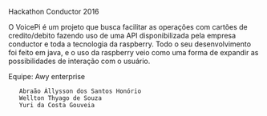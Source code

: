 Hackathon Conductor 2016

O VoicePi é um projeto que busca facilitar as operações com cartões de credito/debito fazendo uso de uma API disponibilizada pela empresa
conductor e toda a tecnologia da raspberry. Todo o seu desenvolvimento foi feito em java, e o uso da raspberry veio como uma forma de 
expandir as possibilidades de interação com o usuário.


Equipe: Awy enterprise

       Abraão Állysson dos Santos Honório
       Wellton Thyago de Souza
       Yuri da Costa Gouveia

       
       
